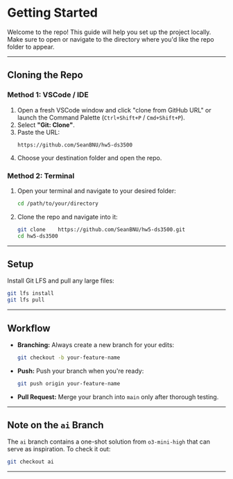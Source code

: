 # Getting Started

Welcome to the repo! This guide will help you set up the project locally. Make sure to open or navigate to the directory where you'd like the repo folder to appear.

---

## Cloning the Repo

### Method 1: VSCode / IDE

1. Open a fresh VSCode window and click "clone from GitHub URL" or launch the Command Palette (`Ctrl+Shift+P` / `Cmd+Shift+P`).
2. Select **"Git: Clone"**.
3. Paste the URL:  
   ```
   https://github.com/SeanBNU/hw5-ds3500
   ```
4. Choose your destination folder and open the repo.

### Method 2: Terminal

1. Open your terminal and navigate to your desired folder:
   ```bash
   cd /path/to/your/directory
   ```
2. Clone the repo and navigate into it:
   ```bash
   git clone    https://github.com/SeanBNU/hw5-ds3500.git
   cd hw5-ds3500
   ```

---

## Setup

Install Git LFS and pull any large files:

```bash
git lfs install
git lfs pull
```

---

## Workflow

- **Branching:** Always create a new branch for your edits:
  ```bash
  git checkout -b your-feature-name
  ```

- **Push:** Push your branch when you're ready:
  ```bash
  git push origin your-feature-name
  ```

- **Pull Request:** Merge your branch into `main` only after thorough testing.

---

## Note on the `ai` Branch

The `ai` branch contains a one-shot solution from `o3-mini-high` that can serve as inspiration. To check it out:

```bash
git checkout ai
```

---
